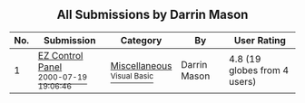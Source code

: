 ﻿<div align="center">

## All Submissions by Darrin Mason

</div>

No.  | Submission | Category | By   | User Rating
---- | ---------- | -------- | ---- | -----------
1 | [EZ Control Panel<br /><sup>2000-07-19 19:06:46</sup>](https://github.com/Planet-Source-Code/darrin-mason-ez-control-panel__1-9899) | [Miscellaneous<br /><sup>Visual Basic</sup>](../ByCategory/miscellaneous__1-1.md) | Darrin Mason | 4.8 (19 globes from 4 users)
